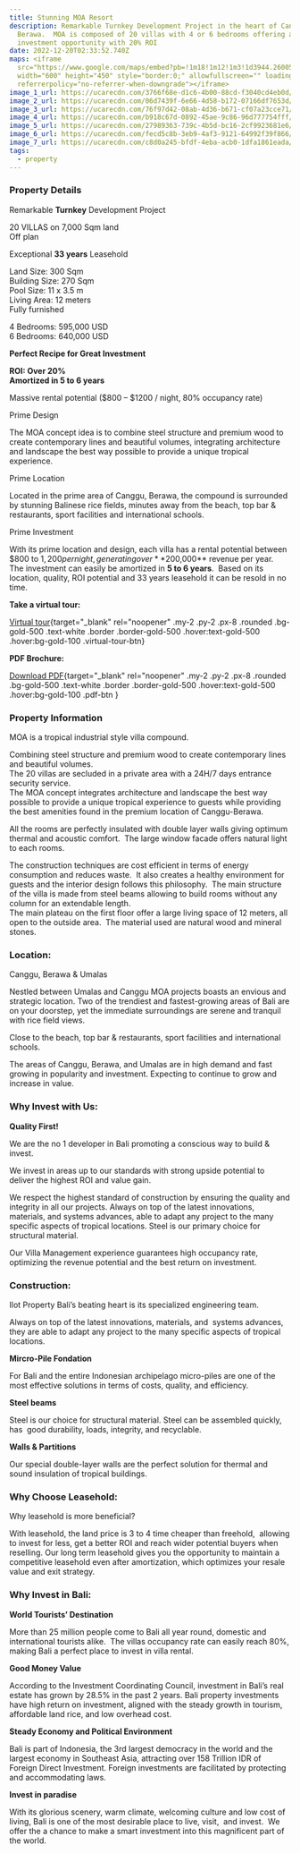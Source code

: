 ```yaml
---
title: Stunning MOA Resort
description: Remarkable Turnkey Development Project in the heart of Canggu,
  Berawa.  MOA is composed of 20 villas with 4 or 6 bedrooms offering a unique
  investment opportunity with 20% ROI
date: 2022-12-20T02:33:52.740Z
maps: <iframe
  src="https://www.google.com/maps/embed?pb=!1m18!1m12!1m3!1d3944.260056763004!2d115.14503081795613!3d-8.666799976770477!2m3!1f0!2f0!3f0!3m2!1i1024!2i768!4f13.1!3m3!1m2!1s0x0%3A0xc5b75a0e0f58a547!2zOMKwNDAnMDAuNSJTIDExNcKwMDgnNTcuMyJF!5e0!3m2!1sen!2sid!4v1672912192226!5m2!1sen!2sid"
  width="600" height="450" style="border:0;" allowfullscreen="" loading="lazy"
  referrerpolicy="no-referrer-when-downgrade"></iframe>
image_1_url: https://ucarecdn.com/3766f68e-d1c6-4b00-88cd-f3040cd4eb0d/
image_2_url: https://ucarecdn.com/06d7439f-6e66-4d58-b172-07166df7653d/
image_3_url: https://ucarecdn.com/76f97d42-08ab-4d36-b671-cf07a23cce71/
image_4_url: https://ucarecdn.com/b918c67d-0892-45ae-9c86-96d777754fff/
image_5_url: https://ucarecdn.com/27989363-739c-4b5d-bc16-2cf9923681e6/
image_6_url: https://ucarecdn.com/fecd5c8b-3eb9-4af3-9121-64992f39f866/
image_7_url: https://ucarecdn.com/c8d0a245-bfdf-4eba-acb0-1dfa1861eada/
tags:
  - property
---
```

### [](https://ilotinvest.com/static/vts/villa-moa/index.htm)**Property Details**

Remarkable **Turnkey** Development Project

20 VILLAS on 7,000 Sqm land\
Off plan

Exceptional **33 years** Leasehold

Land Size: 300 Sqm\
Building Size: 270 Sqm\
Pool Size: 11 x 3.5 m\
Living Area: 12 meters\
Fully furnished

4 Bedrooms: 595,000 USD\
6 Bedrooms: 640,000 USD

**Perfect Recipe for Great Investment**

**ROI: Over 20%**\
**Amortized in 5 to 6 years**

Massive rental potential ($800 – $1200 / night, 80% occupancy rate)

Prime Design

The MOA concept idea is to combine steel structure and premium wood to create contemporary lines and beautiful volumes, integrating architecture and landscape the best way possible to provide a unique tropical experience.

Prime Location

Located in the prime area of Canggu, Berawa, the compound is surrounded by stunning Balinese rice fields, minutes away from the beach, top bar & restaurants, sport facilities and international schools.

Prime Investment

With its prime location and design, each villa has a rental potential between $800 to $1,200 per night, generating over **$200,000** revenue per year.  The investment can easily be amortized in **5 to 6 years**.  Based on its location, quality, ROI potential and 33 years leasehold it can be resold in no time.

**T﻿ake a virtual tour:**

[Virtual tour](https://ilotinvest.com/static/vts/villa-moa/index.htm){target="_blank" rel="noopener" .my-2 .py-2 .px-8 .rounded .bg-gold-500 .text-white .border .border-gold-500 .hover:text-gold-500 .hover:bg-gold-100 .virtual-tour-btn}

**PDF Brochure:**

[Download PDF](https://ilotinvest.com/static/pdfs/villa-moa/brochure-202302.pdf){target="_blank" rel="noopener" .my-2 .py-2 .px-8 .rounded .bg-gold-500 .text-white .border .border-gold-500 .hover:text-gold-500 .hover:bg-gold-100 .pdf-btn }

### **Property Information**

MOA is a tropical industrial style villa compound.

Combining steel structure and premium wood to create contemporary lines and beautiful volumes.\
The 20 villas are secluded in a private area with a 24H/7 days entrance security service.\
The MOA concept integrates architecture and landscape the best way possible to provide a unique tropical experience to guests while providing the best amenities found in the premium location of Canggu-Berawa.

All the rooms are perfectly insulated with double layer walls giving optimum thermal and acoustic comfort.  The large window facade offers natural light to each rooms.

The construction techniques are cost efficient in terms of energy consumption and reduces waste.  It also creates a healthy environment for guests and the interior design follows this philosophy.  The main structure of the villa is made from steel beams allowing to build rooms without any column for an extendable length.\
The main plateau on the first floor offer a large living space of 12 meters, all open to the outside area.  The material used are natural wood and mineral stones.

### **Location:**

Canggu, Berawa & Umalas

Nestled between Umalas and Canggu MOA projects boasts an envious and strategic location. Two of the trendiest and fastest-growing areas of Bali are on your doorstep, yet the immediate surroundings are serene and tranquil with rice field views.

Close to the beach, top bar & restaurants, sport facilities and international schools.

The areas of Canggu, Berawa, and Umalas are in high demand and fast growing in popularity and investment. Expecting to continue to grow and increase in value.

### **Why Invest with Us:**

**Quality First!**

We are the no 1 developer in Bali promoting a conscious way to build & invest.

We invest in areas up to our standards with strong upside potential to deliver the highest ROI and value gain.

We respect the highest standard of construction by ensuring the quality and integrity in all our projects. Always on top of the latest innovations, materials, and systems advances, able to adapt any project to the many specific aspects of tropical locations. Steel is our primary choice for structural material.

Our Villa Management experience guarantees high occupancy rate, optimizing the revenue potential and the best return on investment.

### **Construction:**

Ilot Property Bali’s beating heart is its specialized engineering team.

Always on top of the latest innovations, materials, and  systems advances, they are able to adapt any project to the many specific aspects of tropical locations.

**Mircro-Pile Fondation**

For Bali and the entire Indonesian archipelago micro-piles are one of the most effective solutions in terms of costs, quality, and efficiency.

**Steel beams**

Steel is our choice for structural material. Steel can be assembled quickly, has  good durability, loads, integrity, and recyclable.

**Walls & Partitions**

Our special double-layer walls are the perfect solution for thermal and sound insulation of tropical buildings.

### **Why Choose Leasehold:**

W﻿hy leasehold is more beneficial?

With leasehold, the land price is 3 to 4 time cheaper than freehold,  allowing to invest for less, get a better ROI and reach wider potential buyers when reselling.  Our long term leasehold gives you the opportunity to maintain a competitive leasehold even after amortization, which optimizes your resale value and exit strategy.

### **Why Invest in Bali:**

**World Tourists’ Destination**

More than 25 million people come to Bali all year round, domestic and international tourists alike.  The villas occupancy rate can easily reach 80%, making Bali a perfect place to invest in villa rental.

**Good Money Value**

According to the Investment Coordinating Council, investment in Bali’s real estate has grown by 28.5% in the past 2 years. Bali property investments have high return on investment, aligned with the steady growth in tourism, affordable land rice, and low overhead cost.

**Steady Economy and Political Environment**

Bali is part of Indonesia, the 3rd largest democracy in the world and the largest economy in Southeast Asia, attracting over 158 Trillion IDR of Foreign Direct Investment. Foreign investments are facilitated by protecting and accommodating laws.

**Invest in paradise**

With its glorious scenery, warm climate, welcoming culture and low cost of living, Bali is one of the most desirable place to live, visit,  and invest.  We offer the a chance to make a smart investment into this magnificent part of the world.